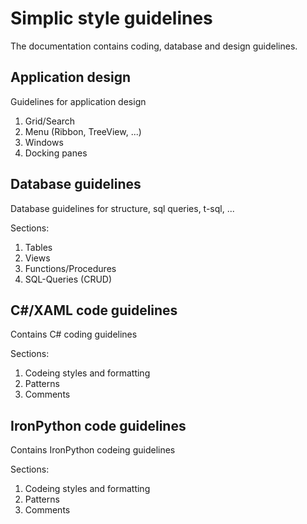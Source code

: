 # Simplic style guidelines

The documentation contains coding, database and design guidelines.

## Application design

Guidelines for application design

1. Grid/Search
2. Menu (Ribbon, TreeView, ...)
3. Windows
4. Docking panes

## Database guidelines

Database guidelines for structure, sql queries, t-sql, ...

Sections:

1. Tables
2. Views
3. Functions/Procedures
4. SQL-Queries (CRUD)

## C#/XAML code guidelines

Contains C# coding guidelines

Sections:

1. Codeing styles and formatting
2. Patterns
3. Comments

## IronPython code guidelines

Contains IronPython codeing guidelines

Sections:

1. Codeing styles and formatting
2. Patterns
3. Comments